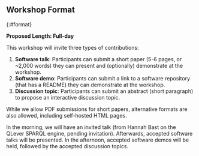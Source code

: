 ## Workshop Format
{:#format}

<!-- The intended mix of events, such as paper presentations, invited talks, panels, demos, and general discussion (either a tentative tabular schedule or a one paragraph summary).
We welcome workshops with an innovative structure and a diverse programme that attracts various types of contributions and ensures rich interactions. -->

**Proposed Length: Full-day**

This workshop will invite three types of contributions:

1. **Software talk**: Participants can submit a short paper (5-6 pages, or ~2,000 words) they can present and (optionally) demonstrate at the workshop.
2. **Software demo**: Participants can submit a link to a software repository (that has a README) they can demonstrate at the workshop.
3. **Discussion topic**: Participants can submit an abstract (short paragraph) to propose an interactive discussion topic.

While we allow PDF submissions for short papers, alternative formats are also allowed, including self-hosted HTML pages.

In the morning, we will have an invited talk (from Hannah Bast on the QLever SPARQL engine, pending invitation).
Afterwards, accepted software talks will be presented.
In the afternoon, accepted software demos will be held, followed by the accepted discussion topics.
